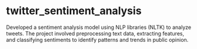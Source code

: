 # twitter_sentiment_analysis
Developed a sentiment analysis model using NLP libraries (NLTK) to analyze tweets. The project involved preprocessing text data, extracting features, and classifying sentiments to identify patterns and trends in public opinion.
